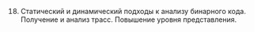 18. Статический и динамический подходы к анализу бинарного кода. Получение и анализ трасс. Повышение уровня представления.
